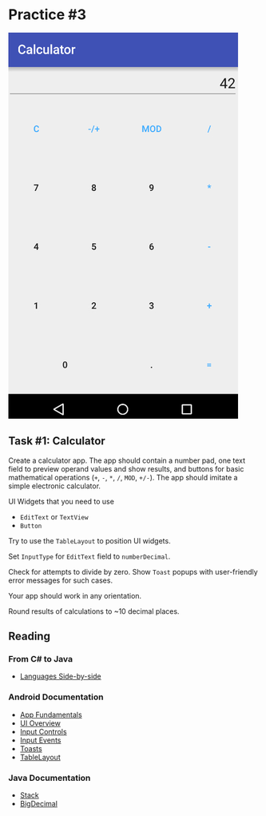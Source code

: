 Practice #3
===========

![sample](../Images/Practice_3_Sample.jpg)

## Task #1: Calculator

Create a calculator app. The app should contain a number pad, one text field to
preview operand values and show results, and buttons for basic mathematical
operations (`+`, `-`, `*`, `/`, `MOD`, `+/-`). The app should imitate a simple
electronic calculator.

UI Widgets that you need to use

* `EditText` or `TextView`
* `Button`

Try to use the `TableLayout` to position UI widgets.

Set `InputType` for `EditText` field to `numberDecimal`.

Check for attempts to divide by zero. Show `Toast` popups with user-friendly
error messages for such cases.

Your app should work in any orientation.

Round results of calculations to ~10 decimal places.

## Reading

### From C# to Java

* [Languages Side-by-side](http://hyperpolyglot.org/cpp)

### Android Documentation

* [App Fundamentals](http://developer.android.com/guide/components/fundamentals.html)
* [UI Overview](http://developer.android.com/guide/topics/ui/overview.html)
* [Input Controls](http://developer.android.com/guide/topics/ui/controls.html)
* [Input Events](http://developer.android.com/guide/topics/ui/ui-events.html)
* [Toasts](http://developer.android.com/guide/topics/ui/notifiers/toasts.html)
* [TableLayout](http://developer.android.com/reference/android/widget/TableLayout.html)

### Java Documentation

* [Stack](https://docs.oracle.com/javase/7/docs/api/java/util/Stack.html)
* [BigDecimal](https://docs.oracle.com/javase/7/docs/api/java/math/BigDecimal.html)
